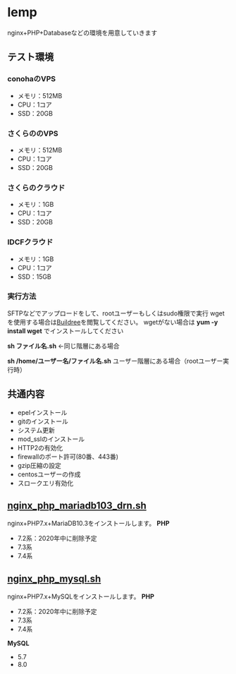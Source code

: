 # lemp
nginx+PHP+Databaseなどの環境を用意していきます

## テスト環境
### conohaのVPS
* メモリ：512MB
* CPU：1コア
* SSD：20GB

### さくらののVPS
* メモリ：512MB
* CPU：1コア
* SSD：20GB

### さくらのクラウド
* メモリ：1GB
* CPU：1コア
* SSD：20GB

### IDCFクラウド
* メモリ：1GB
* CPU：1コア
* SSD：15GB

### 実行方法
SFTPなどでアップロードをして、rootユーザーもしくはsudo権限で実行
wgetを使用する場合は[Buildree](https://buildree.com/)を閲覧してください。
wgetがない場合は **yum -y install wget** でインストールしてください

**sh ファイル名.sh** ←同じ階層にある場合

**sh /home/ユーザー名/ファイル名.sh** ユーザー階層にある場合（rootユーザー実行時）

## 共通内容
* epelインストール
* gitのインストール
* システム更新
* mod_sslのインストール
* HTTP2の有効化
* firewallのポート許可(80番、443番)
* gzip圧縮の設定
* centosユーザーの作成
* スロークエリ有効化

## [nginx_php_mariadb103_drn.sh](https://github.com/site-lab/lemp/blob/master/nginx_php_mariadb103_drn.sh)
nginx+PHP7.x+MariaDB10.3をインストールします。
**PHP**
- 7.2系：2020年中に削除予定
- 7.3系
- 7.4系

## [nginx_php_mysql.sh](https://github.com/site-lab/lemp/blob/master/nginx_php_mysql.sh)
nginx+PHP7.x+MySQLをインストールします。
**PHP**
- 7.2系：2020年中に削除予定
- 7.3系
- 7.4系

**MySQL**
- 5.7
- 8.0
